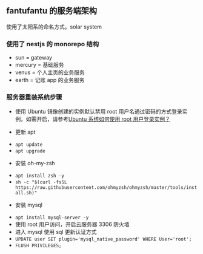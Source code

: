 ## fantufantu 的服务端架构

使用了太阳系的命名方式。solar system

### 使用了 nestjs 的 monorepo 结构

- sun = gateway
- mercury = 基础服务
- venus = 个人主页的业务服务
- earth = 记账 app 的业务服务

### 服务器重装系统步骤

- 使用 Ubuntu 镜像创建的实例默认禁用 root 用户名通过密码的方式登录实例。如需开启，请参考[Ubuntu 系统如何使用 root 用户登录实例？](https://cloud.tencent.com/document/product/1207/44569#ubuntu-.E7.B3.BB.E7.BB.9F.E5.A6.82.E4.BD.95.E4.BD.BF.E7.94.A8-root-.E7.94.A8.E6.88.B7.E7.99.BB.E5.BD.95.E5.AE.9E.E4.BE.8B.EF.BC.9F)

- 更新 apt

* `apt update`
* `apt upgrade`

- 安装 oh-my-zsh

* `apt install zsh -y`
* `sh -c "$(curl -fsSL https://raw.githubusercontent.com/ohmyzsh/ohmyzsh/master/tools/install.sh)"`

- 安装 mysql

* `apt install mysql-server -y`
* 使用 root 用户访问，开启云服务器 3306 防火墙
* 进入 mysql 使用 sql 更新认证方式
* `UPDATE user SET plugin='mysql_native_password' WHERE User='root';`
* `FLUSH PRIVILEGES;`
